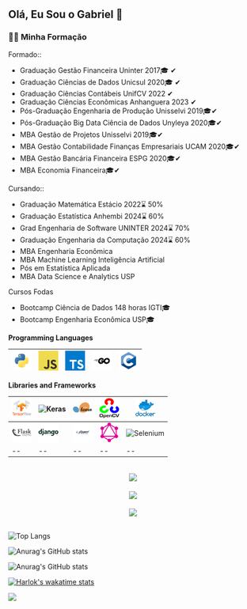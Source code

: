## Olá, Eu Sou o Gabriel 👋
### 👨‍🔬 Minha Formação
Formado::
- Graduação Gestão Financeira Uninter 2017🎓 ✔
- Graduação Ciências de Dados Unicsul 2020🎓 ✔
- Graduação Ciências Contábeis UnifCV 2022 ✔
- Graduação Ciências Econômicas Anhanguera 2023 ✔
- Pós-Graduação Engenharia de Produção Unisselvi 2019🎓✔
- Pós-Graduação Big Data Ciência de Dados Unyleya 2020🎓✔
- MBA Gestão de Projetos Unisselvi 2019🎓✔
- MBA Gestão Contabilidade Finanças Empresariais UCAM 2020🎓✔
- MBA Gestão Bancária Financeira ESPG 2020🎓✔
- MBA Economia Financeira🎓✔

Cursando::
- Graduação Matemática Estácio 2022⌛ 50%
- Graduação Estatística Anhembi 2024⌛ 60%
- Grad Engenharia de Software UNINTER 2024⌛ 70%
- Graduação Engenharia da Computação 2024⌛ 60%
- MBA Engenharia Econômica
- MBA Machine Learning Inteligência Artificial
- Pós em Estatística Aplicada
- MBA Data Science e Analytics USP

Cursos Fodas
- Bootcamp Ciência de Dados 148 horas IGTI🎓
- Bootcamp Engenharia Econômica USP🎓

**Programming Languages**

<img title="Python" alt="Python" width="40px" src="https://raw.githubusercontent.com/github/explore/master/topics/python/python.png" />|<img alt="JS" title="JavaScript" width="40px" src="https://raw.githubusercontent.com/github/explore/master/topics/javascript/javascript.png">|<img alt="Typescript" title="Typescript" width="40px" src="https://raw.githubusercontent.com/github/explore/main/topics/typescript/typescript.png">|<img title="Go" alt="Go" width="40px" src="https://raw.githubusercontent.com/github/explore/main/topics/go/go.png">|<img title="C" alt="C" width="40px" src="https://raw.githubusercontent.com/github/explore/master/topics/c/c.png">
|--|--|--|--|--|

**Libraries and Frameworks**

<img title="TensorFlow" alt="TensorFlow" width="40px" src="https://raw.githubusercontent.com/github/explore/master/topics/tensorflow/tensorflow.png">|<img title="Keras" alt="Keras" width="40px" src="https://upload.wikimedia.org/wikipedia/commons/thumb/a/ae/Keras_logo.svg/240px-Keras_logo.svg.png">|<img title="Scikit-Learn" alt="Scikit Learn" width="40px" src="https://raw.githubusercontent.com/github/explore/master/topics/scikit-learn/scikit-learn.png">|<img title="OpenCV" alt="OpenCV" width="40px" src="https://raw.githubusercontent.com/github/explore/master/topics/opencv/opencv.png">|<img title="Docker" alt="Docker" width="40px" src="https://raw.githubusercontent.com/github/explore/master/topics/docker/docker.png">
|--|--|--|--|--|
<img title="Flask" alt="Flask" width="40px" src="https://raw.githubusercontent.com/github/explore/master/topics/flask/flask.png">|<img title="Django" alt="Django" width="40px" src="https://raw.githubusercontent.com/github/explore/master/topics/django/django.png">|<img title="jQuery" alt="jQuery" width="40px" src="https://raw.githubusercontent.com/github/explore/master/topics/jquery/jquery.png">|<img title="GrahpQL" alt="GraphQL" width="40px" src="https://raw.githubusercontent.com/github/explore/master/topics/graphql/graphql.png">|<img title="Selenium" alt="Selenium" width="40px" src="https://img.icons8.com/color/48/000000/selenium-test-automation.png">
|--|--|--|--|--|

<br>

<div align="center">
  <img align="center" src="https://github-readme-stats.vercel.app/api/top-langs/?username=gabriel-groehs&layout=compact&langs_count=8&theme=tokyonight" />
  <br><br>
  <img align="center" src="https://github-readme-stats.vercel.app/api?username=gabriel-groehs&show_icons=true&theme=tokyonight&count_private=true" />
  <br><br>
  <img  align="center" src="https://github-readme-streak-stats.herokuapp.com/?user=gabriel-groehs&theme=tokyonight" />
<!--   <br><br>
  <img align="center" src="https://github-readme-activity-graph.cyclic.app/graph?username=csfelix&theme=tokyo-night" /> -->
</div>

<br>

![Top Langs](https://github-readme-stats.vercel.app/api/top-langs/?username=gabriel-groehs&hide_progress=true)

![Anurag's GitHub stats](https://github-readme-stats.vercel.app/api?username=gabriel-groehs&hide=contribs,prs)

![Anurag's GitHub stats](https://github-readme-stats.vercel.app/api?username=gabriel-groehs&show_icons=true&theme=radical)

[![Harlok's wakatime stats](https://github-readme-stats.vercel.app/api/wakatime?username=Harlok)](https://github.com/gabriel-groehs/github-readme-stats)

<picture>
<source
  srcset="https://github-readme-stats.vercel.app/api?username=gabriel-groehs&show_icons=true&theme=dark"
  media="(prefers-color-scheme: dark)"
/>
<source
  srcset="https://github-readme-stats.vercel.app/api?username=gabriel-groehs&show_icons=true"
  media="(prefers-color-scheme: light), (prefers-color-scheme: no-preference)"
/>
<img src="https://github-readme-stats.vercel.app/api?username=gabriel-groehs&show_icons=true" />
</picture>


